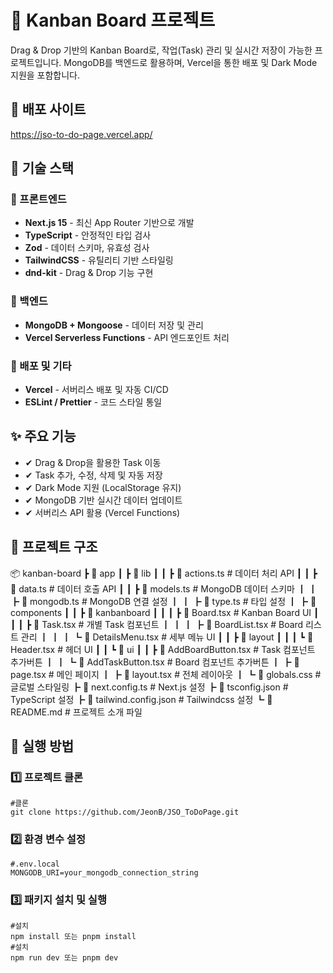 # 📌 Kanban Board 프로젝트

Drag & Drop 기반의 Kanban Board로, 작업(Task) 관리 및 실시간 저장이 가능한 프로젝트입니다. MongoDB를 백엔드로 활용하며, Vercel을 통한 배포 및 Dark Mode 지원을 포함합니다.

## 📸 배포 사이트

https://jso-to-do-page.vercel.app/

## 🚀 기술 스택

### 🔹 프론트엔드

- **Next.js 15** - 최신 App Router 기반으로 개발
- **TypeScript** - 안정적인 타입 검사
- **Zod** - 데이터 스키마, 유효성 검사
- **TailwindCSS** - 유틸리티 기반 스타일링
- **dnd-kit** - Drag & Drop 기능 구현

### 🔹 백엔드

- **MongoDB + Mongoose** - 데이터 저장 및 관리
- **Vercel Serverless Functions** - API 엔드포인트 처리

### 🔹 배포 및 기타

- **Vercel** - 서버리스 배포 및 자동 CI/CD
- **ESLint / Prettier** - 코드 스타일 통일

## ✨ 주요 기능

- ✔ Drag & Drop을 활용한 Task 이동
- ✔ Task 추가, 수정, 삭제 및 자동 저장
- ✔ Dark Mode 지원 (LocalStorage 유지)
- ✔ MongoDB 기반 실시간 데이터 업데이트
- ✔ 서버리스 API 활용 (Vercel Functions)

## 📂 프로젝트 구조

📦 kanban-board
┣ 📂 app
┃ ┣ 📂 lib
┃ ┃ ┣ 📜 actions.ts # 데이터 처리 API
┃ ┃ ┣ 📜 data.ts # 데이터 호출 API
┃ ┃ ┣ 📜 models.ts # MongoDB 데이터 스키마
┃ ┃ ┣ 📜 mongodb.ts # MongoDB 연결 설정
┃ ┃ ┣ 📜 type.ts # 타입 설정
┃ ┣ 📂 components
┃ ┃ ┣ 📂 kanbanboard
┃ ┃ ┃ ┣ 📜 Board.tsx # Kanban Board UI
┃ ┃ ┃ ┣ 📜 Task.tsx # 개별 Task 컴포넌트
┃ ┃ ┃ ┣ 📜 BoardList.tsx # Board 리스트 관리
┃ ┃ ┃ ┗ 📜 DetailsMenu.tsx # 세부 메뉴 UI
┃ ┃ ┣ 📂 layout
┃ ┃ ┃ ┗ 📜 Header.tsx # 헤더 UI
┃ ┃ ┗ 📂 ui
┃ ┃ ┣ 📜 AddBoardButton.tsx # Task 컴포넌트 추가버튼
┃ ┃ ┗ 📜 AddTaskButton.tsx # Board 컴포넌트 추가버튼
┃ ┣ 📜 page.tsx # 메인 페이지
┃ ┣ 📜 layout.tsx # 전체 레이아웃
┃ ┗ 📜 globals.css # 글로벌 스타일링
┣ 📜 next.config.ts # Next.js 설정
┣ 📜 tsconfig.json # TypeScript 설정
┣ 📜 tailwind.config.json # Tailwindcss 설정
┗ 📜 README.md # 프로젝트 소개 파일

## 🚀 실행 방법

### 1️⃣ 프로젝트 클론

    #클론
    git clone https://github.com/JeonB/JSO_ToDoPage.git

### 2️⃣ 환경 변수 설정

    #.env.local
    MONGODB_URI=your_mongodb_connection_string

### 3️⃣ 패키지 설치 및 실행

    #설치
    npm install 또는 pnpm install
    #설치
    npm run dev 또는 pnpm dev
